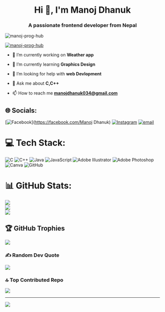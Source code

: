 <h1 align="center">Hi 👋, I'm Manoj Dhanuk</h1>
<h3 align="center">A passionate frontend developer from Nepal</h3>

<p align="left"> <img src="https://komarev.com/ghpvc/?username=manoj-prog-hub&label=Profile%20views&color=0e75b6&style=flat" alt="manoj-prog-hub" /> </p>

<p align="left"> <a href="https://github.com/ryo-ma/github-profile-trophy"><img src="https://github-profile-trophy.vercel.app/?username=manoj-prog-hub" alt="manoj-prog-hub" /></a> </p>

- 🔭 I’m currently working on **Weather app**

- 🌱 I’m currently learning **Graphics Design**

- 🤝 I’m looking for help with **web Devlopment**

- 💬 Ask me about **C,C++**

- 📫 How to reach me **manojdhanuk034@gmail.com**


## 🌐 Socials:
[![Facebook](https://img.shields.io/badge/Facebook-%231877F2.svg?logo=Facebook&logoColor=white)](https://facebook.com/Manoj Dhanuk) [![Instagram](https://img.shields.io/badge/Instagram-%23E4405F.svg?logo=Instagram&logoColor=white)](https://instagram.com/onlyone_manoj) [![email](https://img.shields.io/badge/Email-D14836?logo=gmail&logoColor=white)](mailto:manojdhanuk034@gmail.com) 

# 💻 Tech Stack:
![C](https://img.shields.io/badge/c-%2300599C.svg?style=for-the-badge&logo=c&logoColor=white) ![C++](https://img.shields.io/badge/c++-%2300599C.svg?style=for-the-badge&logo=c%2B%2B&logoColor=white) ![Java](https://img.shields.io/badge/java-%23ED8B00.svg?style=for-the-badge&logo=openjdk&logoColor=white) ![JavaScript](https://img.shields.io/badge/javascript-%23323330.svg?style=for-the-badge&logo=javascript&logoColor=%23F7DF1E) ![Adobe Illustrator](https://img.shields.io/badge/adobe%20illustrator-%23FF9A00.svg?style=for-the-badge&logo=adobe%20illustrator&logoColor=white) ![Adobe Photoshop](https://img.shields.io/badge/adobe%20photoshop-%2331A8FF.svg?style=for-the-badge&logo=adobe%20photoshop&logoColor=white) ![Canva](https://img.shields.io/badge/Canva-%2300C4CC.svg?style=for-the-badge&logo=Canva&logoColor=white) ![GitHub](https://img.shields.io/badge/github-%23121011.svg?style=for-the-badge&logo=github&logoColor=white)
# 📊 GitHub Stats:
![](https://github-readme-stats.vercel.app/api?username=manoj-prog-hub&theme=shadow_blue&hide_border=false&include_all_commits=false&count_private=false)<br/>
![](https://nirzak-streak-stats.vercel.app/?user=manoj-prog-hub&theme=shadow_blue&hide_border=false)<br/>
![](https://github-readme-stats.vercel.app/api/top-langs/?username=manoj-prog-hub&theme=shadow_blue&hide_border=false&include_all_commits=false&count_private=false&layout=compact)

## 🏆 GitHub Trophies
![](https://github-profile-trophy.vercel.app/?username=manoj-prog-hub&theme=radical&no-frame=false&no-bg=true&margin-w=4)

### ✍️ Random Dev Quote
![](https://quotes-github-readme.vercel.app/api?type=horizontal&theme=radical)

### 🔝 Top Contributed Repo
![](https://github-contributor-stats.vercel.app/api?username=manoj-prog-hub&limit=5&theme=dark&combine_all_yearly_contributions=true)

---
[![](https://visitcount.itsvg.in/api?id=manoj-prog-hub&icon=0&color=0)](https://visitcount.itsvg.in)

<!-- Proudly created with GPRM ( https://gprm.itsvg.in ) -->
